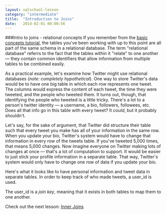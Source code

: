 ```yaml
---
layout: sqlschool-lesson
category: "intermediate"
title:  "Introduction to Joins"
date:   2014-02-01 00:00:56
---
```


###Intro to joins - relational concepts
If you remember from the [basic concepts tutorial](/the-basics/basic-concepts.html), the tables you've been working with up to this point are all part of the same schema in a relational database. The term "relational database" referrs to the fact that the tables within it "relate" to one another &mdash; they contain common identifiers that allow information from multiple tables to be combined easily.

As a practical example, let's examine how Twitter might use relational databases (*note: completely hypothetical*). One way to store Twitter's data would be to have one big table in which each row represents one tweet. The columns would express the content of each tweet, the time they were tweeted, and the people who tweeted them. It turns out, though, that identifying the people who tweeted is a little tricky. There's a lot to a person's twitter identity &mdash; a username, a bio, followers, followees, etc. Does all that info go in this table with every tweet? It *could*, but it probably shouldn't.

<!--image showing how this table might look-->

Let's say, for the sake of argument, that Twitter did structure their table such that every tweet you make has all of your information in the same row. When you update your bio, Twitter's system would have to change that information in every row of the tweets table. If you've tweeted 5,000 times, that means 5,000 changes. Now imagine everyone on Twitter making lots of changes at once &mdash; that's a lot of computation to support. It would be easier to just stick your profile information in a separate table. That way, Twitter's system would only have to change one row of data if you update your bio.

Here's what it looks like to have personal information and tweet data in separate tables. In order to keep track of who made tweets, a user_id is used.

<!--image showing mapping of tweets table to users table-->

The user_id is a *join key*, meaning that it exists in both tables to map them to one another.

Check out the next lesson: [Inner Joins](/intermediate/inner-joins.html)